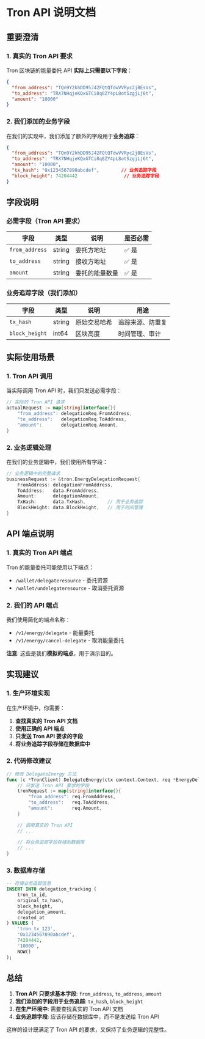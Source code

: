 # Tron API 说明文档

## 重要澄清

### 1. **真实的 Tron API 要求**

Tron 区块链的能量委托 API **实际上只需要以下字段**：

```json
{
  "from_address": "TQn9Y2khDD95J42FQtQTdwVVRyc2jBEsVs",
  "to_address": "TRX7NHqjeKQxGTCi8q8ZY4pL8otSzgjLj6t",
  "amount": "10000"
}
```

### 2. **我们添加的业务字段**

在我们的实现中，我们添加了额外的字段用于**业务追踪**：

```json
{
  "from_address": "TQn9Y2khDD95J42FQtQTdwVVRyc2jBEsVs",
  "to_address": "TRX7NHqjeKQxGTCi8q8ZY4pL8otSzgjLj6t",
  "amount": "10000",
  "tx_hash": "0x1234567890abcdef",        // 业务追踪字段
  "block_height": 74204442                 // 业务追踪字段
}
```

## 字段说明

### **必需字段（Tron API 要求）**

| 字段 | 类型 | 说明 | 是否必需 |
|------|------|------|----------|
| `from_address` | string | 委托方地址 | ✅ 是 |
| `to_address` | string | 接收方地址 | ✅ 是 |
| `amount` | string | 委托的能量数量 | ✅ 是 |

### **业务追踪字段（我们添加）**

| 字段 | 类型 | 说明 | 用途 |
|------|------|------|------|
| `tx_hash` | string | 原始交易哈希 | 追踪来源、防重复 |
| `block_height` | int64 | 区块高度 | 时间管理、审计 |

## 实际使用场景

### 1. **Tron API 调用**

当实际调用 Tron API 时，我们只发送必需字段：

```go
// 实际的 Tron API 请求
actualRequest := map[string]interface{}{
    "from_address": delegationReq.FromAddress,
    "to_address":   delegationReq.ToAddress,
    "amount":       delegationReq.Amount,
}
```

### 2. **业务逻辑处理**

在我们的业务逻辑中，我们使用所有字段：

```go
// 业务逻辑中的完整请求
businessRequest := &tron.EnergyDelegationRequest{
    FromAddress: delegationFromAddress,
    ToAddress:   data.FromAddress,
    Amount:      delegationAmount,
    TxHash:      data.TxHash,        // 用于业务追踪
    BlockHeight: data.BlockHeight,   // 用于时间管理
}
```

## API 端点说明

### 1. **真实的 Tron API 端点**

Tron 的能量委托可能使用以下端点：
- `/wallet/delegateresource` - 委托资源
- `/wallet/undelegateresource` - 取消委托资源

### 2. **我们的 API 端点**

我们使用简化的端点名称：
- `/v1/energy/delegate` - 能量委托
- `/v1/energy/cancel-delegate` - 取消能量委托

**注意**: 这些是我们**模拟的端点**，用于演示目的。

## 实现建议

### 1. **生产环境实现**

在生产环境中，你需要：

1. **查找真实的 Tron API 文档**
2. **使用正确的 API 端点**
3. **只发送 Tron API 要求的字段**
4. **将业务追踪字段存储在数据库中**

### 2. **代码修改建议**

```go
// 修改 DelegateEnergy 方法
func (c *TronClient) DelegateEnergy(ctx context.Context, req *EnergyDelegationRequest) (*EnergyDelegationResponse, error) {
    // 只发送 Tron API 要求的字段
    tronRequest := map[string]interface{}{
        "from_address": req.FromAddress,
        "to_address":   req.ToAddress,
        "amount":       req.Amount,
    }
    
    // 调用真实的 Tron API
    // ...
    
    // 将业务追踪字段存储到数据库
    // ...
}
```

### 3. **数据库存储**

```sql
-- 存储业务追踪信息
INSERT INTO delegation_tracking (
    tron_tx_id,
    original_tx_hash,
    block_height,
    delegation_amount,
    created_at
) VALUES (
    'tron_tx_123',
    '0x1234567890abcdef',
    74204442,
    '10000',
    NOW()
);
```

## 总结

1. **Tron API 只要求基本字段**: `from_address`, `to_address`, `amount`
2. **我们添加的字段用于业务追踪**: `tx_hash`, `block_height`
3. **在生产环境中**: 需要查找真实的 Tron API 文档
4. **业务追踪字段**: 应该存储在数据库中，而不是发送给 Tron API

这样的设计既满足了 Tron API 的要求，又保持了业务逻辑的完整性。 